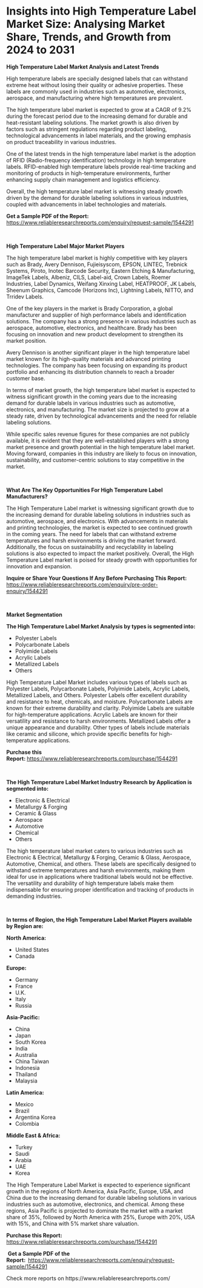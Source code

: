 <p><h1>Insights into High Temperature Label Market Size: Analysing Market Share, Trends, and Growth from 2024 to 2031</h1></p><p><strong>High Temperature Label Market Analysis and Latest Trends</strong></p>
<p><p>High temperature labels are specially designed labels that can withstand extreme heat without losing their quality or adhesive properties. These labels are commonly used in industries such as automotive, electronics, aerospace, and manufacturing where high temperatures are prevalent.</p><p>The high temperature label market is expected to grow at a CAGR of 9.2% during the forecast period due to the increasing demand for durable and heat-resistant labeling solutions. The market growth is also driven by factors such as stringent regulations regarding product labeling, technological advancements in label materials, and the growing emphasis on product traceability in various industries.</p><p>One of the latest trends in the high temperature label market is the adoption of RFID (Radio-frequency identification) technology in high temperature labels. RFID-enabled high temperature labels provide real-time tracking and monitoring of products in high-temperature environments, further enhancing supply chain management and logistics efficiency.</p><p>Overall, the high temperature label market is witnessing steady growth driven by the demand for durable labeling solutions in various industries, coupled with advancements in label technologies and materials.</p></p>
<p><strong>Get a Sample PDF of the Report:&nbsp;</strong> <a href="https://www.reliableresearchreports.com/enquiry/request-sample/1544291">https://www.reliableresearchreports.com/enquiry/request-sample/1544291</a></p>
<p>&nbsp;</p>
<p><strong>High Temperature Label Major Market Players</strong></p>
<p><p>The high temperature label market is highly competitive with key players such as Brady, Avery Dennison, Fujieisyscom, EPSON, LINTEC, Trebnick Systems, Piroto, Inotec Barcode Security, Eastern Etching & Manufacturing, ImageTek Labels, Albeniz, CILS, Label-aid, Crown Labels, Roemer Industries, Label Dynamics, Weifang Xinxing Label, HEATPROOF, JK Labels, Sheenum Graphics, Camcode (Horizons Inc), Lightning Labels, NITTO, and Trridev Labels.</p><p>One of the key players in the market is Brady Corporation, a global manufacturer and supplier of high performance labels and identification solutions. The company has a strong presence in various industries such as aerospace, automotive, electronics, and healthcare. Brady has been focusing on innovation and new product development to strengthen its market position.</p><p>Avery Dennison is another significant player in the high temperature label market known for its high-quality materials and advanced printing technologies. The company has been focusing on expanding its product portfolio and enhancing its distribution channels to reach a broader customer base.</p><p>In terms of market growth, the high temperature label market is expected to witness significant growth in the coming years due to the increasing demand for durable labels in various industries such as automotive, electronics, and manufacturing. The market size is projected to grow at a steady rate, driven by technological advancements and the need for reliable labeling solutions.</p><p>While specific sales revenue figures for these companies are not publicly available, it is evident that they are well-established players with a strong market presence and growth potential in the high temperature label market. Moving forward, companies in this industry are likely to focus on innovation, sustainability, and customer-centric solutions to stay competitive in the market.</p></p>
<p>&nbsp;</p>
<p><strong>What Are The Key Opportunities For High Temperature Label Manufacturers?</strong></p>
<p><p>The High Temperature Label market is witnessing significant growth due to the increasing demand for durable labeling solutions in industries such as automotive, aerospace, and electronics. With advancements in materials and printing technologies, the market is expected to see continued growth in the coming years. The need for labels that can withstand extreme temperatures and harsh environments is driving the market forward. Additionally, the focus on sustainability and recyclability in labeling solutions is also expected to impact the market positively. Overall, the High Temperature Label market is poised for steady growth with opportunities for innovation and expansion.</p></p>
<p><strong>Inquire or Share Your Questions If Any Before Purchasing This Report:</strong> <a href="https://www.reliableresearchreports.com/enquiry/pre-order-enquiry/1544291">https://www.reliableresearchreports.com/enquiry/pre-order-enquiry/1544291</a></p>
<p>&nbsp;</p>
<p><strong>Market Segmentation</strong></p>
<p><strong>The High Temperature Label Market Analysis by types is segmented into:</strong></p>
<p><ul><li>Polyester Labels</li><li>Polycarbonate Labels</li><li>Polyimide Labels</li><li>Acrylic Labels</li><li>Metallized Labels</li><li>Others</li></ul></p>
<p><p>High Temperature Label Market includes various types of labels such as Polyester Labels, Polycarbonate Labels, Polyimide Labels, Acrylic Labels, Metallized Labels, and Others. Polyester Labels offer excellent durability and resistance to heat, chemicals, and moisture. Polycarbonate Labels are known for their extreme durability and clarity. Polyimide Labels are suitable for high-temperature applications. Acrylic Labels are known for their versatility and resistance to harsh environments. Metallized Labels offer a unique appearance and durability. Other types of labels include materials like ceramic and silicone, which provide specific benefits for high-temperature applications.</p></p>
<p><strong>Purchase this Report:&nbsp;</strong><a href="https://www.reliableresearchreports.com/purchase/1544291">https://www.reliableresearchreports.com/purchase/1544291</a></p>
<p>&nbsp;</p>
<p><strong>The High Temperature Label Market Industry Research by Application is segmented into:</strong></p>
<p><ul><li>Electronic & Electrical</li><li>Metallurgy & Forging</li><li>Ceramic & Glass</li><li>Aerospace</li><li>Automotive</li><li>Chemical</li><li>Others</li></ul></p>
<p><p>The high temperature label market caters to various industries such as Electronic & Electrical, Metallurgy & Forging, Ceramic & Glass, Aerospace, Automotive, Chemical, and others. These labels are specifically designed to withstand extreme temperatures and harsh environments, making them ideal for use in applications where traditional labels would not be effective. The versatility and durability of high temperature labels make them indispensable for ensuring proper identification and tracking of products in demanding industries.</p></p>
<p>&nbsp;</p>
<p><strong>In terms of Region, the High Temperature Label Market Players available by Region are:</strong></p>
<p>
    <p> <strong> North America: </strong>
        <ul>
            <li>United States</li>
            <li>Canada</li>
        </ul>
        </p> 
    <p> <strong> Europe: </strong>
        <ul>
            <li>Germany</li>
            <li>France</li>
            <li>U.K.</li>
            <li>Italy</li>
            <li>Russia</li>
        </ul>
        </p> 
    <p> <strong> Asia-Pacific: </strong>
        <ul>
            <li>China</li>
            <li>Japan</li>
            <li>South Korea</li>
            <li>India</li>
            <li>Australia</li>
            <li>China Taiwan</li>
            <li>Indonesia</li>
            <li>Thailand</li>
            <li>Malaysia</li>
        </ul>
        </p> 
    <p> <strong> Latin America: </strong>
        <ul>
            <li>Mexico</li>
            <li>Brazil</li>
            <li>Argentina Korea</li>
            <li>Colombia</li>
        </ul>
        </p> 
    <p> <strong> Middle East & Africa: </strong>
        <ul>
            <li>Turkey</li>
            <li>Saudi</li>
            <li>Arabia</li>
            <li>UAE</li>
            <li>Korea</li>
        </ul>
    </p>
    </p>
<p><p>The High Temperature Label Market is expected to experience significant growth in the regions of North America, Asia Pacific, Europe, USA, and China due to the increasing demand for durable labeling solutions in various industries such as automotive, electronics, and chemical. Among these regions, Asia Pacific is projected to dominate the market with a market share of 35%, followed by North America with 25%, Europe with 20%, USA with 15%, and China with 5% market share valuation.</p></p>
<p><strong>Purchase this Report: </strong><a href="https://www.reliableresearchreports.com/purchase/1544291">https://www.reliableresearchreports.com/purchase/1544291</a></p>
<p>&nbsp;<strong>Get a Sample PDF of the Report:&nbsp;&nbsp;</strong><a href="https://www.reliableresearchreports.com/enquiry/request-sample/1544291">https://www.reliableresearchreports.com/enquiry/request-sample/1544291</a></p>
<p><strong></strong></p>
<p>Check more reports on https://www.reliableresearchreports.com/</p>